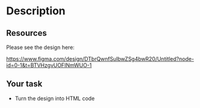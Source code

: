 # Description

## Resources

Please see the design here:

<a href="https://www.figma.com/design/DTbrQwnfSuIbwZSg4bwR20/Untitled?node-id=0-1&t=BTVHzgvUOFINmWUO-1" target="_blank">https://www.figma.com/design/DTbrQwnfSuIbwZSg4bwR20/Untitled?node-id=0-1&t=BTVHzgvUOFINmWUO-1</a>

## Your task

* Turn the design into HTML code
